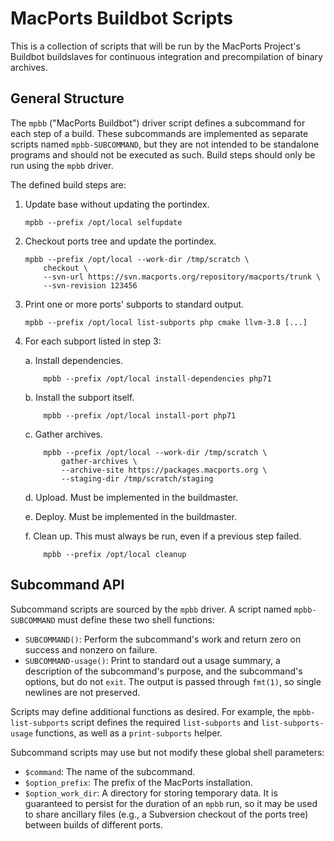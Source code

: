 # MacPorts Buildbot Scripts #

This is a collection of scripts that will be run by the MacPorts
Project's Buildbot buildslaves for continuous integration and
precompilation of binary archives.


## General Structure ##

The `mpbb` ("MacPorts Buildbot") driver script defines a subcommand for
each step of a build. These subcommands are implemented as separate
scripts named `mpbb-SUBCOMMAND`, but they are not intended to be
standalone programs and should not be executed as such. Build steps
should only be run using the `mpbb` driver.

The defined build steps are:

1.  Update base without updating the portindex.

        mpbb --prefix /opt/local selfupdate

2.  Checkout ports tree and update the portindex.

        mpbb --prefix /opt/local --work-dir /tmp/scratch \
            checkout \
            --svn-url https://svn.macports.org/repository/macports/trunk \
            --svn-revision 123456

3.  Print one or more ports' subports to standard output.

        mpbb --prefix /opt/local list-subports php cmake llvm-3.8 [...]

4.  For each subport listed in step 3:

    a.  Install dependencies.

            mpbb --prefix /opt/local install-dependencies php71

    b.  Install the subport itself.

            mpbb --prefix /opt/local install-port php71

    c.  Gather archives.

            mpbb --prefix /opt/local --work-dir /tmp/scratch \
                gather-archives \
                --archive-site https://packages.macports.org \
                --staging-dir /tmp/scratch/staging

    d.  Upload. Must be implemented in the buildmaster.

    e.  Deploy. Must be implemented in the buildmaster.

    f.  Clean up. This must always be run, even if a previous step
        failed.

            mpbb --prefix /opt/local cleanup


## Subcommand API ##

Subcommand scripts are sourced by the `mpbb` driver. A script named
`mpbb-SUBCOMMAND` must define these two shell functions:

-   `SUBCOMMAND()`:
      Perform the subcommand's work and return zero on success and
      nonzero on failure.
-   `SUBCOMMAND-usage()`:
      Print to standard out a usage summary, a description of the
      subcommand's purpose, and the subcommand's options, but do not
      `exit`. The output is passed through `fmt(1)`, so single newlines
      are not preserved.

Scripts may define additional functions as desired. For example, the
`mpbb-list-subports` script defines the required `list-subports` and
`list-subports-usage` functions, as well as a `print-subports` helper.

Subcommand scripts may use but not modify these global shell parameters:

-   `$command`:
      The name of the subcommand.
-   `$option_prefix`:
      The prefix of the MacPorts installation.
-   `$option_work_dir`:
      A directory for storing temporary data. It is guaranteed to
      persist for the duration of an `mpbb` run, so it may be used to
      share ancillary files (e.g., a Subversion checkout of the ports
      tree) between builds of different ports.
